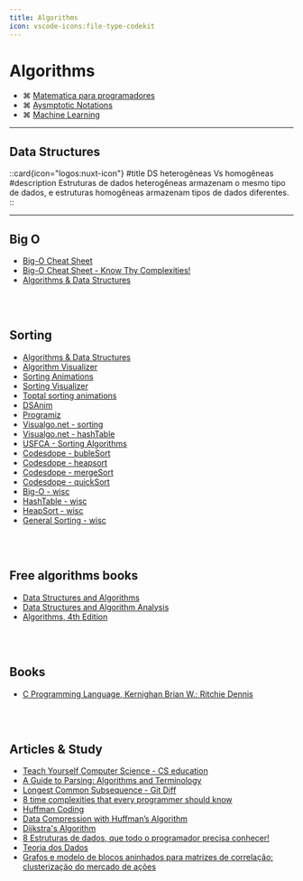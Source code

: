 ```yaml
---
title: Algorithms
icon: vscode-icons:file-type-codekit
---
```


# Algorithms

- ⌘ [Matematica para programadores](https://github.com/Webschool-io/matematica-para-programadores)
- ⌘ [Aysmptotic Notations](https://www.studytonight.com/data-structures/aysmptotic-notations)
- ⌘ [Machine Learning](https://github.com/microsoft/ML-For-Beginners)

---

## Data Structures

::card{icon="logos:nuxt-icon"}
#title
DS heterogêneas Vs homogêneas
#description
Estruturas de dados heterogêneas armazenam o mesmo tipo de dados, e estruturas homogêneas armazenam tipos de dados diferentes.
::

---

## Big O
- [Big-O Cheat Sheet](https://bigocheatsheet.io/?dark-mode=true)
- [Big-O Cheat Sheet - Know Thy Complexities!](https://www.bigocheatsheet.com/)
- [Algorithms & Data Structures](https://cooervo.github.io/Algorithms-DataStructures-BigONotation/index.html)

<br />
<br />

## Sorting
- [Algorithms & Data Structures](https://cooervo.github.io/Algorithms-DataStructures-BigONotation/algorithms.html)
- [Algorithm Visualizer](https://algorithm-visualizer.org/branch-and-bound/binary-search)
- [Sorting Animations](http://sorting.at/#)
- [Sorting Visualizer](https://karimelghamry.github.io/sorting-visualizer/)
- [Toptal sorting animations](https://www.toptal.com/developers/sorting-algorithms)
- [DSAnim](http://cathyatseneca.github.io/DSAnim/web/insertion.html)
- [Programiz](https://www.programiz.com/dsa/shell-sort)
- [Visualgo.net - sorting](https://visualgo.net/en/sorting)
- [Visualgo.net - hashTable](https://visualgo.net/en/hashtable)
- [USFCA - Sorting Algorithms](https://www.cs.usfca.edu/~galles/visualization/ComparisonSort.html)
- [Codesdope - bubleSort](https://www.codesdope.com/course/algorithms-bubble-sort/)
- [Codesdope - heapsort](https://www.codesdope.com/course/algorithms-heapsort/)
- [Codesdope - mergeSort](https://www.codesdope.com/course/algorithms-merge-sort/)
- [Codesdope - quickSort](https://www.codesdope.com/course/algorithms-quicksort/)
- [Big-O - wisc](http://pages.cs.wisc.edu/~mcw/cs367/lectures/bigO.html)
- [HashTable - wisc](http://pages.cs.wisc.edu/~mcw/cs367/lectures/hashtables.html)
- [HeapSort - wisc](http://pages.cs.wisc.edu/~mcw/cs367/lectures/heaps.html)
- [General Sorting - wisc](http://pages.cs.wisc.edu/~mcw/cs367/lectures/sorting.html)

<br />
<br />

## Free algorithms books 
- [Data Structures and Algorithms](https://cathyatseneca.gitbooks.io/data-structures-and-algorithms/content/)
- [Data Structures and Algorithm Analysis](http://people.cs.vt.edu/~shaffer/Book/JAVA3e20130328.pdf)
- [Algorithms, 4th Edition](https://algs4.cs.princeton.edu/20sorting/)

<br />
<br />

## Books
- [C Programming Language, Kernighan Brian W.; Ritchie Dennis](https://www.amazon.com.br/dp/B009ZUZ9FW/ref=dp-kindle-redirect?_encoding=UTF8&btkr=1)

<br />
<br />

## Articles & Study

- [Teach Yourself Computer Science - CS education](https://teachyourselfcs.com/)
- [A Guide to Parsing: Algorithms and Terminology](https://tomassetti.me/guide-parsing-algorithms-terminology/)
- [Longest Common Subsequence - Git Diff](https://gabrielschade.github.io/2019/01/07/algoritmo-LCS.html)
- [8 time complexities that every programmer should know](https://adrianmejia.com/most-popular-algorithms-time-complexity-every-programmer-should-know-free-online-tutorial-course/)
- [Huffman Coding](https://www.programiz.com/dsa/huffman-coding)
- [Data Compression with Huffman’s Algorithm](https://freecontent.manning.com/data-compression-with-huffmans-algorithm/)
- [Dijkstra's Algorithm](https://www.programiz.com/dsa/dijkstra-algorithm)
- [8 Estruturas de dados, que todo o programador precisa conhecer!](https://brasap.com.br/8-estruturas-de-dados-que-todo-o-programador-precisa-conhecer/)
- [Teoria dos Dados](https://insper.github.io/Z01.1/Teoria-Dados/)
- [Grafos e modelo de blocos aninhados para matrizes de correlação: clusterização do mercado de ações](https://devmessias.github.io/pt-br/post/nsbm_sp500_stock_market_disparity_filter/#)